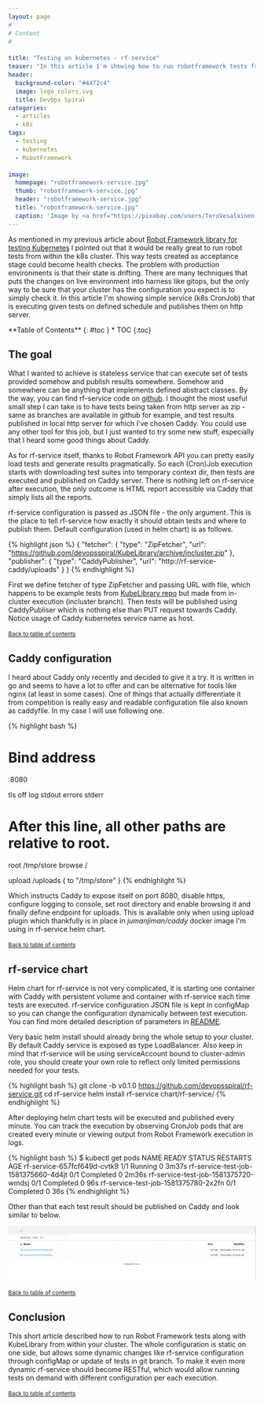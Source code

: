 ```yaml
---
layout: page
#
# Content
#

title: "Testing on kubernetes - rf-service"
teaser: "In this article I'm showing how to run robotframework tests from k8s cluster."
header:
  background-color: "#4472c4"
  image: logo_colors.svg
  title: DevOps Spiral
categories:
  - articles
  - k8s
tags:
  - testing
  - kubernetes
  - RobotFramework

image:
  homepage: "robotframework-service.jpg"
  thumb: "robotframework-service.jpg"
  header: "robotframework-service.jpg"
  title: "robotframework-service.jpg"
  caption: 'Image by <a href="https://pixabay.com/users/TeroVesalainen-809550/?utm_source=link-attribution&amp;utm_medium=referral&amp;utm_campaign=image&amp;utm_content=2077018">TeroVesalainen</a> from <a href="https://pixabay.com/?utm_source=link-attribution&amp;utm_medium=referral&amp;utm_campaign=image&amp;utm_content=2077018">Pixabay</a>'
---
```

As mentioned in my previous article about [Robot Framework library for testing Kubernetes](https://devopsspiral.com/articles/k8s/robotframework-kubelibrary/) I pointed out that it would be really great to run robot tests from within the k8s cluster. This way tests created as acceptance stage could become health checks. The problem with production environments is that their state is drifting. There are many techniques that puts the changes on live environment into harness like gitops, but the only way to be sure that your cluster has the configuration you expect is to simply check it. In this article I'm showing simple service (k8s CronJob) that is executing given tests on defined schedule and publishes them on http server.

<div class="panel radius" markdown="1">
**Table of Contents**
{: #toc }
*  TOC
{:toc}
</div>

## The goal

What I wanted to achieve is stateless service that can execute set of tests provided somehow and publish results somewhere. Somehow and somewhere can be anything that implements defined abstract classes. By the way, you can find rf-service code on [github](https://github.com/devopsspiral/rf-service/tree/v0.1.0). I thought the most useful small step I can take is to have tests being taken from http server as zip - same as branches are available in github for example, and test results published in local http server for which I've chosen Caddy. You could use any other tool for this job, but I just wanted to try some new stuff, especially that I heard some good things about Caddy.

As for rf-service itself, thanks to Robot Framework API you can pretty easily load tests and generate results pragmatically. So each (Cron)Job execution starts with downloading test suites into temporary context dir, then tests are executed and published on Caddy server. There is nothing left on rf-service after execution, the only outcome is HTML report accessible via Caddy that simply lists all the reports.

rf-service configuration is passed as JSON file - the only argument. This is the place to tell rf-service how exactly it should obtain tests and where to publish them. Default configuration (used in helm chart) is as follows.

{% highlight json %}
  {
    "fetcher": {
        "type": "ZipFetcher",
        "url": "https://github.com/devopsspiral/KubeLibrary/archive/incluster.zip"
    },
    "publisher": {
        "type": "CaddyPublisher",
        "url": "http://rf-service-caddy/uploads"
    }
  }
{% endhighlight %}

First we define fetcher of type ZipFetcher and passing URL with file, which happens to be example tests from [KubeLibrary repo](https://github.com/devopsspiral/KubeLibrary/tree/incluster/testcases) but made from in-cluster execution (incluster branch). Then tests will be published using CaddyPubliser which is nothing else than PUT request towards Caddy. Notice usage of Caddy kubernetes service name as host.

<small markdown="1">[Back to table of contents](#toc)</small>

## Caddy configuration

I heard about Caddy only recently and decided to give it a try. It is written in go and seems to have a lot to offer and can be alternative for tools like nginx (at least in some cases). One of things that actually differentiate it from competition is really easy and readable configuration file also known as caddyfile. In my case I will use following one.

{% highlight bash %}
  # Bind address
  :8080

  tls off
  log stdout
  errors stderr

  # After this line, all other paths are relative to root.
  root /tmp/store
  browse /


  upload /uploads {
    to "/tmp/store"
  }
{% endhighlight %}

Which instructs Caddy to expose itself on port 8080, disable https, configure logging to console, set root directory and enable browsing it and finally define endpoint for uploads. This is available only when using upload plugin which thankfully is in place in *jumanjiman/caddy* docker image I'm using in rf-service helm chart.

<small markdown="1">[Back to table of contents](#toc)</small>

## rf-service chart

Helm chart for rf-service is not very complicated, it is starting one container with Caddy with persistent volume and container with rf-service each time tests are executed. rf-service configuration JSON file is kept in configMap so you can change the configuration dynamically between test execution. You can find more detailed description of parameters in [README](https://github.com/devopsspiral/rf-service/tree/v0.1.0#helm-chart).

Very basic helm install should already bring the whole setup to your cluster. By default Caddy service is exposed as type LoadBalancer. Also keep in mind that rf-service will be using serviceAccount bound to cluster-admin role, you should create your own role to reflect only limited permissions needed for your tests.

{% highlight bash %}
git clone -b v0.1.0 https://github.com/devopsspiral/rf-service.git
cd rf-service
helm install rf-service chart/rf-service/
{% endhighlight %}

After deploying helm chart tests will be executed and published every minute. You can track the execution by observing CronJob pods that are created every minute or viewing output from Robot Framework execution in logs.

{% highlight bash %}
$ kubectl get pods
NAME                                   READY   STATUS      RESTARTS   AGE
rf-service-657fcf649d-cvtk9            1/1     Running     0          3m37s
rf-service-test-job-1581375660-4d4jt   0/1     Completed   0          2m36s
rf-service-test-job-1581375720-wmdsj   0/1     Completed   0          96s
rf-service-test-job-1581375780-2x2fn   0/1     Completed   0          36s
{% endhighlight %}

Other than that each test result should be published on Caddy and look similar to below.

![Tests results in Caddy](/images/robotframework-service/test-results.png)

<small markdown="1">[Back to table of contents](#toc)</small>

## Conclusion

This short article described how to run Robot Framework tests along with KubeLibrary from within your cluster. The whole configuration is static on one side, but allows some dynamic changes like rf-service configuration through configMap or update of tests in git branch. To make it even more dynamic rf-service should become RESTful, which would allow running tests on demand with different configuration per each execution.



<small markdown="1">[Back to table of contents](#toc)</small>

